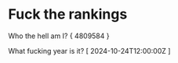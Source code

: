 # Fuck the rankings

Who the hell am I?
{ 4809584 }

What fucking year is it?
[ 2024-10-24T12:00:00Z ]
